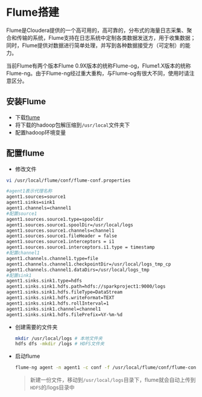 # Flume搭建

Flume是Cloudera提供的一个高可用的，高可靠的，分布式的海量日志采集、聚合和传输的系统，Flume支持在日志系统中定制各类数据发送方，用于收集数据；同时，Flume提供对数据进行简单处理，并写到各种数据接受方（可定制）的能力。

当前Flume有两个版本Flume 0.9X版本的统称Flume-og，Flume1.X版本的统称Flume-ng。由于Flume-ng经过重大重构，与Flume-og有很大不同，使用时请注意区分。

## 安装Flume

- 下载[flume](http://archive.apache.org/dist/flume/)
- 将下载的hadoop包解压缩到`/usr/local`文件夹下
- 配置hadoop环境变量

## 配置flume

- 修改文件

```sh
vi /usr/local/flume/conf/flume-conf.properties

#agent1表示代理名称
agent1.sources=source1
agent1.sinks=sink1
agent1.channels=channel1
#配置source1
agent1.sources.source1.type=spooldir
agent1.sources.source1.spoolDir=/usr/local/logs
agent1.sources.source1.channels=channel1
agent1.sources.source1.fileHeader = false
agent1.sources.source1.interceptors = i1
agent1.sources.source1.interceptors.i1.type = timestamp
#配置channel1
agent1.channels.channel1.type=file
agent1.channels.channel1.checkpointDir=/usr/local/logs_tmp_cp
agent1.channels.channel1.dataDirs=/usr/local/logs_tmp
#配置sink1
agent1.sinks.sink1.type=hdfs
agent1.sinks.sink1.hdfs.path=hdfs://sparkproject1:9000/logs
agent1.sinks.sink1.hdfs.fileType=DataStream
agent1.sinks.sink1.hdfs.writeFormat=TEXT
agent1.sinks.sink1.hdfs.rollInterval=1
agent1.sinks.sink1.channel=channel1
agent1.sinks.sink1.hdfs.filePrefix=%Y-%m-%d

```

- 创建需要的文件夹

  ```sh
  mkdir /usr/local/logs # 本地文件夹
  hdfs dfs -mkdir /logs # HDFS文件夹
  ```

- 启动flume

  ```sh
  flume-ng agent -n agent1 -c conf -f /usr/local/flume/conf/flume-conf.properties -Dflume.root.logger=DEBUG,console
  ```

  > 新建一份文件，移动到`/usr/local/logs`目录下，flume就会自动上传到`HDFS`的/logs目录中

